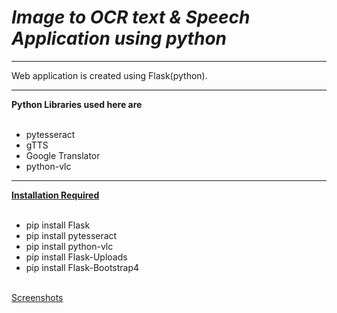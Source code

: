 <b><h1><I>Image to OCR text & Speech Application using python</I></h2></b>
<hr>
Web application is created using Flask(python).
<hr>
<b>Python Libraries used here are</b><br><br>
<ul>
  <li>pytesseract</li>
  <li>gTTS</li>
  <li>Google Translator</li>
  <li>python-vlc</li>
</ul>
<hr>
<b><u>Installation Required</u></b>
<br><br>
<ul>
  <li>pip install Flask</li>
  <li>pip install pytesseract</li>
  <li>pip install python-vlc</li>
  <li>pip install Flask-Uploads</li>
  <li>pip install Flask-Bootstrap4</li>
</ul>
<br>
<u>Screenshots</u><br>
<img src="">
<img src="">
<img src="">
